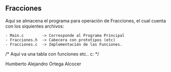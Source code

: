 ## Fracciones

Aquí se almacena el programa para operación de Fracciones,
el cual cuenta con los siquientes archivos:

    - Main.c        -> Corresponde al Programa Principal
    - Fracciones.h  -> Cabecera con prototipos (etc)
    - Fracciones.c  -> Implementación de las Funciones.

/*
    Aquí va una tabla con funciones etc..
    c:
*/

Humberto Alejandro Ortega Alcocer
